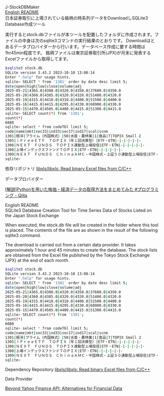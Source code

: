 J-StockDBMaker
<br><a href="#e-README">English README</a>
<br>日本証券取引に上場されている銘柄の時系列データをDownloadしSQLite3 Database作成ツール

実行するとstock.dbファイルが本ツールを配置したフォルダに作成されます。ファイルの中身は次のsqlite3コマンドの実行結果のとおりです。
Downloadはとあるデータプロバイダーから行います。データベース作成に要する時間は1hr45min程度です。
銘柄ファイルは東京証券取引所(JPX)が月末に発表するExcelファイルから取得してます。 

```bash
$sqlite3 stock.db
SQLite version 3.43.2 2023-10-10 13:08:14
Enter ".help" for usage hints.
sqlite> SELECT * from '1301' order by date desc limit 5;
date|open|high|low|close|volume|adj
2025-05-21|4365.0|4380.0|4320.0|4350.0|37600.0|4350.0
2025-05-20|4360.0|4385.0|4320.0|4320.0|51400.0|4320.0
2025-05-19|4315.0|4410.0|4310.0|4400.0|51500.0|4400.0
2025-05-16|4415.0|4415.0|4295.0|4330.0|68900.0|4330.0
2025-05-15|4470.0|4505.0|4400.0|4415.0|51300.0|4415.0
sqlite> SELECT count(*) from '1301';
count(*)
6080
sqlite> select * from codeTbl limit 5;
code|name|mkt|sec33|ind33|sec17|ind17|scal|scnm
1301|極洋|プライム（内国株式）|50|水産・農林業|1|食品|7|TOPIX Small 2
1305|ｉＦｒｅｅＥＴＦ　ＴＯＰＩＸ（年１回決算型）|ETF・ETN|-|-|-|-|-|-
1306|ＮＥＸＴ　ＦＵＮＤＳ　ＴＯＰＩＸ連動型上場投信|ETF・ETN|-|-|-|-|-|-
1308|上場インデックスファンドＴＯＰＩＸ|ETF・ETN|-|-|-|-|-|-
1309|ＮＥＸＴ　ＦＵＮＤＳ　ＣｈｉｎａＡＭＣ・中国株式・上証５０連動型上場投信|ETF・ETN|-|-|-|-|-|-
sqlite>
```
依存リポジトリ
[libxls/libxls: Read binary Excel files from C/C++](https://github.com/libxls/libxls)

データプロバイダー

[\[解説\]Pythonを用いた株価・経済データの取得方法をまとめてみた #プログラミング - Qiita](https://qiita.com/aguilarklyno/items/9a1c1a6f5e478c81c725)

<div id="e-README">English README</div>
SQLite3 Database Creation Tool for Time Series Data of Stocks Listed on the Japan Stock Exchange

When executed, the stock.db file will be created in the folder where this tool is placed. The contents of the file are as shown in the result of the following sqlite3 command.

The download is carried out from a certain data provider. It takes approximately 1 hour and 45 minutes to create the database.
The stock lists are obtained from the Excel file published by the Tokyo Stock Exchange (JPX) at the end of each month.

```bash
$sqlite3 stock.db
SQLite version 3.43.2 2023-10-10 13:08:14
Enter ".help" for usage hints.
sqlite> SELECT * from '1301' order by date desc limit 5;
date|open|high|low|close|volume|adj
2025-05-21|4365.0|4380.0|4320.0|4350.0|37600.0|4350.0
2025-05-20|4360.0|4385.0|4320.0|4320.0|51400.0|4320.0
2025-05-19|4315.0|4410.0|4310.0|4400.0|51500.0|4400.0
2025-05-16|4415.0|4415.0|4295.0|4330.0|68900.0|4330.0
2025-05-15|4470.0|4505.0|4400.0|4415.0|51300.0|4415.0
sqlite> SELECT count(*) from '1301';
count(*)
6080
sqlite> select * from codeTbl limit 5;
code|name|mkt|sec33|ind33|sec17|ind17|scal|scnm
1301|極洋|プライム（内国株式）|50|水産・農林業|1|食品|7|TOPIX Small 2
1305|ｉＦｒｅｅＥＴＦ　ＴＯＰＩＸ（年１回決算型）|ETF・ETN|-|-|-|-|-|-
1306|ＮＥＸＴ　ＦＵＮＤＳ　ＴＯＰＩＸ連動型上場投信|ETF・ETN|-|-|-|-|-|-
1308|上場インデックスファンドＴＯＰＩＸ|ETF・ETN|-|-|-|-|-|-
1309|ＮＥＸＴ　ＦＵＮＤＳ　ＣｈｉｎａＡＭＣ・中国株式・上証５０連動型上場投信|ETF・ETN|-|-|-|-|-|-
sqlite>
```
Dependency Repository
[libxls/libxls: Read binary Excel files from C/C++](https://github.com/libxls/libxls)

Data Provider

[Beyond Yahoo Finance API: Alternatives for Financial Data](https://www.insightbig.com/post/beyond-yahoo-finance-api-alternatives-for-financial-data)
